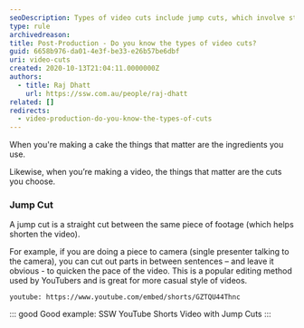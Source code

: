 ```yaml
---
seoDescription: Types of video cuts include jump cuts, which involve straight cutting between the same piece of footage to shorten the video and quicken the pace.
type: rule
archivedreason:
title: Post-Production - Do you know the types of video cuts?
guid: 6658b976-da01-4e3f-be33-e26b57be6dbf
uri: video-cuts
created: 2020-10-13T21:04:11.0000000Z
authors:
  - title: Raj Dhatt
    url: https://ssw.com.au/people/raj-dhatt
related: []
redirects:
  - video-production-do-you-know-the-types-of-cuts
---
```


When you're making a cake the things that matter are the ingredients you use.

Likewise, when you’re making a video, the things that matter are the cuts you choose.

<!--endintro-->

### Jump Cut

A jump cut is a straight cut between the same piece of footage (which helps shorten the video).

For example, if you are doing a piece to camera (single presenter talking to the camera), you can cut out parts in between sentences – and leave it obvious - to quicken the pace of the video. This is a popular editing method used by YouTubers and is great for more casual style of videos.

`youtube: https://www.youtube.com/embed/shorts/GZTQU44Thnc`

::: good
Good example: SSW YouTube Shorts Video with Jump Cuts
:::

